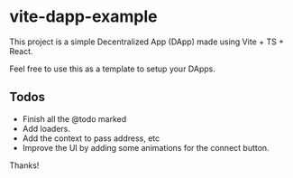 # vite-dapp-example

This project is a simple Decentralized App (DApp) made using Vite + TS + React.

Feel free to use this as a template to setup your DApps.

## Todos
- Finish all the @todo marked
- Add loaders.
- Add the context to pass address, etc
- Improve the UI by adding some animations for the connect button.

Thanks!